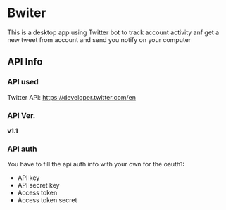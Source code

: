 # Bwiter
This is a desktop app using Twitter bot to track account activity anf get a new tweet from account and send you notify on your computer

## API Info
### API used
Twitter API: https://developer.twitter.com/en

### API Ver.
**v1.1**

### API auth 
You have to fill the api auth info with your own for the oauth1:
* API key
* API secret key
* Access token
* Access token secret